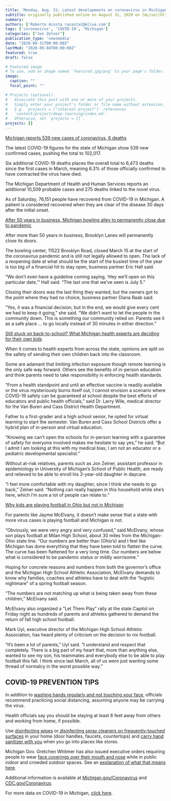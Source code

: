 ```yaml
---
title: 'Monday, Aug. 31: Latest developments on coronavirus in Michigan'
subtitle: originally published online on August 31, 2020 on [mLive](https://www.mlive.com/news/2020/08/monday-aug-31-latest-developments-on-coronavirus-in-michigan.html)
summary: 
authors: ['Roberto Acosta racosta1@mlive.com']
tags: ['coronavirus', 'COVID-19', 'Michigan']
categories: ["Jon Zelner"]
publication_type: 'newsmedia'
date: "2020-08-31T00:00:00Z"
lastMod: "2020-09-04T00:00:00Z"
featured: true
draft: false

# Featured image
# To use, add an image named `featured.jpg/png` to your page's folder. 
image:
  caption: ""
  focal_point: ""

# Projects (optional).
#   Associate this post with one or more of your projects.
#   Simply enter your project's folder or file name without extension.
#   E.g. `projects = ["internal-project"]` references 
#   `content/project/deep-learning/index.md`.
#   Otherwise, set `projects = []`.
projects: []
---
```

[Michigan reports 539 new cases of coronavirus, 6 deaths](https://www.mlive.com/coronavirus/2020/08/michigan-reports-539-new-cases-of-coronavirus-6-deaths.html)

The latest COVID-19 figures for the state of Michigan show 539 new confirmed cases, pushing the total to 102,017.

Six additional COVID-19 deaths places the overall total to 6,473 deaths since the first cases in March, meaning 6.3% of those officially confirmed to have contracted the virus have died.

The Michigan Department of Health and Human Services reports an additional 10,509 probable cases and 275 deaths linked to the novel virus.

As of Saturday, 76,151 people have recovered from COVID-19 in Michigan. A patient is considered recovered when they are clear of the disease 30 days after the initial onset.

[After 50 years in business, Michigan bowling alley to permanently close due to pandemic](https://www.mlive.com/news/jackson/2020/08/after-50-years-in-business-michigan-bowling-alley-will-close-for-good-due-to-pandemic.html)

After more than 50 years in business, Brooklyn Lanes will permanently close its doors.

The bowling center, 11522 Brooklyn Road, closed March 15 at the start of the coronavirus pandemic and is still not legally allowed to open. The lack of a reopening date at what should be the start of the busiest time of the year is too big of a financial hit to stay open, business partner Eric Hall said.

“We don’t even have a guideline coming saying, ‘Hey we’ll open on this particular date,’” Hall said. “The last one that we’ve seen is July 5.”

Closing their doors was the last thing they wanted, but the owners got to the point where they had no choice, business partner Diana Raab said.

“Yes, it was a financial decision, but in the end, we would give every cent we had to keep it going,” she said. “We didn’t want to let the people in the community down. This is something our community relied on. Parents see it as a safe place … to go locally instead of 30 minutes in either direction.”

[Still stuck on back-to-school? What Michigan health experts are deciding for their own kids](https://www.mlive.com/coronavirus/2020/08/still-stuck-on-back-to-school-what-michigan-health-experts-are-deciding-for-their-own-kids.html)

When it comes to health experts from across the state, opinions are split on the safety of sending their own children back into the classroom.

Some are adamant that limiting infection exposure though remote learning is the only safe way forward. Others see the benefits of in-person education and think parents need to take responsibility in enforcing health standards.

“From a health standpoint and until an effective vaccine is readily available or the virus mysteriously burns itself out, I cannot envision a scenario where COVID-19 safety can be guaranteed at school despite the best efforts of educators and public health officials,” said Dr. Larry Wile, medical director for the Van Buren and Cass District Health Department.

Father to a first-grader and a high school senior, he opted for virtual learning to start the semester. Van Buren and Cass School Districts offer a hybrid plan of in-person and virtual education.

“Knowing we can’t open the schools for in-person learning with a guarantee of safety for everyone involved makes me hesitate to say yes,” he said. “But I admit I am looking at this with my medical bias; I am not an educator or a pediatric developmental specialist.”

Without at-risk relatives, parents such as Jon Zelner, assistant professor in epidemiology in University of Michigan’s School of Public Health, are ready and relieved to be able to enroll his 3-year-old daughter in daycare.

“I feel more comfortable with my daughter, since I think she needs to go back,” Zelner said. “Nothing can really happen in this household while she’s here, which I’m sure a lot of people can relate to.”

[Why kids are playing football in Ohio but not in Michigan](https://www.mlive.com/highschoolsports/2020/08/why-kids-are-playing-football-in-ohio-but-not-in-michigan.html)

For parents like Jayme McElvany, it doesn’t make sense that a state with more virus cases is playing football and Michigan is not.

“Obviously, we were very angry and very confused,” said McElvany, whose son plays football at Milan High School, about 30 miles from the Michigan-Ohio state line. “Our numbers are better than (Ohio’s) and I feel like Michigan has done everything that they have been told to flatten the curve. The curve has been flattened for a very long time. Our numbers are below what is considered to be pandemic status or mildly worrisome.”

Hoping for concrete reasons and numbers from both the governor’s office and the Michigan High School Athletic Association, McElvany demands to know why families, coaches and athletes have to deal with the “logistic nightmare” of a spring football season.

“The numbers are not matching up what is being taken away from these children,” McElvany said.

McElvany also organized a “Let Them Play” rally at the state Capitol on Friday night as hundreds of parents and athletes gathered to demand the return of fall high school football.

Mark Uyl, executive director of the Michigan High School Athletic Association, has heard plenty of criticism on the decision to nix football.

“It’s been a lot of parents,” Uyl said. “I understand and respect that completely. There is a big part of my heart that, more than anything else, wanted to see my son, his teammates and everybody else to be able to play football this fall. I think since last March, all of us were just wanting some thread of normalcy in the worst possible way.”

## COVID-19 PREVENTION TIPS

In addition to [washing hands regularly and not touching your face](https://www.amazon.com/s?ots=1&tag=advancemichig-20&linkCode=w50&k=antibacterial+hand+soap&ref=nb_sb_noss_1), officials recommend practicing social distancing, assuming anyone may be carrying the virus.

Health officials say you should be staying at least 6 feet away from others and working from home, if possible.

Use [disinfecting wipes](https://www.amazon.com/s?ots=1&tag=advancemichig-20&linkCode=w50&k=disinfecting+wipes&crid=3HZH7H3G4F3WH&sprefix=disinfect%2Caps%2C154&ref=nb_sb_ss_i_1_9) or[ disinfecting spray cleaners on frequently-touched surfaces](https://www.amazon.com/s?ots=1&tag=advancemichig-20&linkCode=w50&k=disinfecting+spray+cleaner&crid=35YQDS5TUY35D&sprefix=disinfecting+spray%2Caps%2C150&ref=nb_sb_ss_i_3_18) in your home (door handles, faucets, countertops) and [carry hand sanitizer with you](https://www.amazon.com/hand-sanitizer/s?ots=1&slotNum=0&imprToken=1eb91415-7825-6440-3bc&tag=advancemichig-20&linkCode=w50&k=hand+sanitizer) when you go into places like stores.

Michigan Gov. Gretchen Whitmer has also issued executive orders requiring people to wear [face coverings over their mouth and nose](https://www.amazon.com/s?ots=1&tag=advancemichig-20&linkCode=w50&k=face+coverings&ref=nb_sb_noss_1) while in public indoor and crowded outdoor spaces. See an [explanation of what that means here](https://www.mlive.com/public-interest/2020/07/when-and-where-masks-are-required-in-michigan-now.html).

Additional information is available at [Michigan.gov/Coronavirus](https://nam01.safelinks.protection.outlook.com/?url=https%3A%2F%2Flnks.gd%2Fl%2FeyJhbGciOiJIUzI1NiJ9.eyJidWxsZXRpbl9saW5rX2lkIjoxMDQsInVyaSI6ImJwMjpjbGljayIsImJ1bGxldGluX2lkIjoiMjAyMDAzMTguMTg5MTM5NzEiLCJ1cmwiOiJodHRwczovL3d3dy5taWNoaWdhbi5nb3YvQ29yb25hdmlydXMifQ.tqA0V6P-0WRBuousVhOLS8_lkPVYYNXXW41Tl89IUBY%2Fbr%2F76262633195-l&data=02%7C01%7CTGMITERN%40mlive.com%7C68acf675bec94a0a61f608d7f134da18%7C1fe6294574e64203848fb9b82929f9d4%7C0%7C0%7C637243081603879863&sdata=Ur99eOPgtWDsU%2BWxoot6Pb1z%2BMyaq7908vKdidsEezI%3D&reserved=0) and [CDC.gov/Coronavirus](https://nam01.safelinks.protection.outlook.com/?url=https%3A%2F%2Flnks.gd%2Fl%2FeyJhbGciOiJIUzI1NiJ9.eyJidWxsZXRpbl9saW5rX2lkIjoxMDUsInVyaSI6ImJwMjpjbGljayIsImJ1bGxldGluX2lkIjoiMjAyMDAzMTguMTg5MTM5NzEiLCJ1cmwiOiJodHRwczovL3d3dy5jZGMuZ292L0Nvcm9uYXZpcnVzIn0.NHMxrW4wPG_ChoyHTK6qKURXb8dR-tlAD-TzvM_pvdI%2Fbr%2F76262633195-l&data=02%7C01%7CTGMITERN%40mlive.com%7C68acf675bec94a0a61f608d7f134da18%7C1fe6294574e64203848fb9b82929f9d4%7C0%7C0%7C637243081603879863&sdata=9u%2B45L8kK%2B%2FvCok0aSv%2Fq6S0njXSpInAwGdRDERuvrc%3D&reserved=0).

For more data on COVID-19 in Michigan, [click here](https://www.mlive.com/coronavirus/data/).